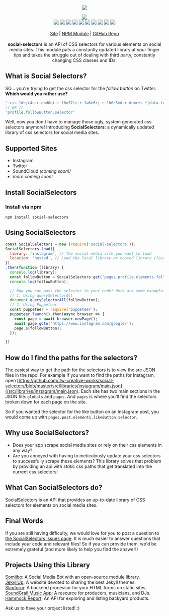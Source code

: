 <p align="center">
  <a href="https://cdn.itwcreativeworks.com/assets/itw-creative-works/images/logo/itw-creative-works-brandmark-black-x.svg">
    <img src="https://cdn.itwcreativeworks.com/assets/itw-creative-works/images/logo/itw-creative-works-brandmark-black-x.svg">
  </a>
</p>

<p align="center">
  <img src="https://img.shields.io/github/package-json/v/itw-creative-works/social-selectors.svg">
  <br>
  <img src="https://img.shields.io/david/itw-creative-works/social-selectors.svg">
  <img src="https://img.shields.io/david/dev/itw-creative-works/social-selectors.svg">
  <img src="https://img.shields.io/bundlephobia/min/social-selectors.svg">
  <img src="https://img.shields.io/codeclimate/maintainability-percentage/itw-creative-works/social-selectors.svg">
  <img src="https://img.shields.io/npm/dm/social-selectors.svg">
  <img src="https://img.shields.io/node/v/social-selectors.svg">
  <img src="https://img.shields.io/website/https/itwcreativeworks.com.svg">
  <img src="https://img.shields.io/github/license/itw-creative-works/social-selectors.svg">
  <img src="https://img.shields.io/github/contributors/itw-creative-works/social-selectors.svg">
  <img src="https://img.shields.io/github/last-commit/itw-creative-works/social-selectors.svg">
  <br>
  <br>
  <a href="https://itwcreativeworks.com">Site</a> | <a href="https://www.npmjs.com/package/social-selectors">NPM Module</a> | <a href="https://github.com/itw-creative-works/social-selectors">GitHub Repo</a>
  <br>
  <br>
  <strong>social-selectors</strong> is an API of CSS selectors for various elements on social media sites. This module puts a constantly updated library at your finger tips and takes the struggle out of dealing with third party, constantly changing CSS classes and IDs.
  <br>
</p>

## What is Social Selectors?
SO... you're trying to get the css selector for the _follow button_ on Twitter. **Which would you rather use?**

```js
'.css-1dbjc4n.r-obd0qt.r-18u37iz.r-1w6e6rj.r-1h0z5md.r-dnmrzs *[data-testid*="-follow"]'
// OR //
'profile.followButton.selector'
```

Well, now you don't have to manage those ugly, system generated css selectors anymore!
Introducing **SocialSelectors**: a dynamically updated library of css selectors for social media sites.

## Supported Sites
* Instagram
* Twitter
* SoundCloud _(coming soon!)_
* _more coming soon!_

## Install SocialSelectors
### Install via npm
```shell
npm install social-selectors
```

## Using SocialSelectors
```js
const SocialSelectors = new (require('social-selectors'));
SocialSelectors.load({
  library: 'instagram', // The social media site you want to load
  location: 'hosted', // Load the local library or hosted library (local | hosted).
})
.then(function (library) {
  console.log(library);
  const followButton = SocialSelectors.get('pages.profile.elements.followButton.normal.selector'); // Get the CSS Selector for the follow button on a profile
  console.log(followButton);

  // Now you can pass the selector to your code! Here are some examples:
  // 1. Using querySelectorAll
  document.querySelectorAll(followButton);
  // 2. Using Puppeteer
  const puppeteer = require('puppeteer');
  puppeteer.launch().then(async browser => {
    const page = await browser.newPage();
    await page.goto('https://www.instagram.com/google/');
    page.$(followButton);
  });

})

```

## How do I find the paths for the selectors?
The easiest way to get the path for the selectors is to view the src JSON files in the repo. For example if you want to find the paths for Instagram, open [https://github.com/itw-creative-works/social-selectors/blob/master/src/libraries/instagram/main.json](/src/libraries/instagram/main.json). Each site has two main sections in the JSON file: `globals` and `pages`. And `pages` is where you'll find the selectors broken down for each page on the site.

So if you wanted the selector for the like button on an Instagram post, you would come up with `pages.post.elements.likeButton.selector`.

## Why use SocialSelectors?
* Does your app scrape social media sites or rely on their css elements in any way?
* Are you annoyed with having to meticulously update your css selectors to successfully scrape these elements?
This library solves that problem by providing an api with *static* css paths that get translated into the current css selectors!

## What Can SocialSelectors do?
SocialSelectors is an API that provides an up-to-date library of CSS selectors for elements on social media sites.

## Final Words
If you are still having difficulty, we would love for you to post
a question to [the SocialSelectors issues page](https://github.com/itw-creative-works/social-selectors/issues). It is much easier to answer questions that include your code and relevant files! So if you can provide them, we'd be extremely grateful (and more likely to help you find the answer!)

## Projects Using this Library
[Somiibo](https://somiibo.com/): A Social Media Bot with an open-source module library. <br>
[JekyllUp](https://jekyllup.com/): A website devoted to sharing the best Jekyll themes. <br>
[Slapform](https://slapform.com/): A backend processor for your HTML forms on static sites. <br>
[SoundGrail Music App](https://app.soundgrail.com/): A resource for producers, musicians, and DJs. <br>
[Hammock Report](https://hammockreport.com/): An API for exploring and listing backyard products. <br>

Ask us to have your project listed! :)
